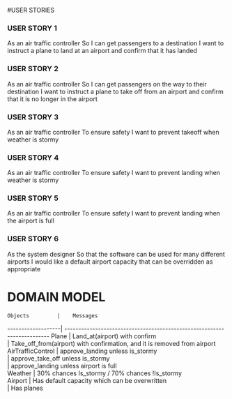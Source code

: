#USER STORIES

### USER STORY 1
As an air traffic controller
So I can get passengers to a destination
I want to instruct a plane to land at an airport and confirm that it has landed


### USER STORY 2
As an air traffic controller
So I can get passengers on the way to their destination
I want to instruct a plane to take off from an airport and confirm that it is no longer in the airport

### USER STORY 3
As an air traffic controller
To ensure safety
I want to prevent takeoff when weather is stormy

### USER STORY 4
As an air traffic controller
To ensure safety
I want to prevent landing when weather is stormy

### USER STORY 5
As an air traffic controller
To ensure safety
I want to prevent landing when the airport is full

### USER STORY 6
As the system designer
So that the software can be used for many different airports
I would like a default airport capacity that can be overridden as appropriate



# DOMAIN MODEL
    Objects         |    Messages                                                             
 -------------------| ------------------------------------------------------------------------
 Plane              | Land_at(airport) with confirm                                          
                    | Take_off_from(airport) with confirmation, and it is removed from airport
 AirTrafficControl  | approve_landing unless is_stormy                                      
                    | approve_take_off unless is_stormy                                     
                    | approve_landing unless airport is full                                   
 Weather            | 30% chances Is_stormy / 70% chances !Is_stormy                          
 Airport            | Has default capacity which can be overwritten                           
                    | Has planes                                                               
